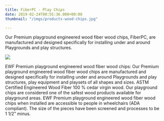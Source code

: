 ```yaml
---
title: FiberPC - Play Chips
date: 2019-02-24T00:55:36.000+00:00
thumbnail: "/imgs/products-wood-chips.jpg"

---
```

Our Premium playground engineered wood fiber wood chips, FiberPC, are manufactured and designed specifically for installing under and around Playgrounds and play structures.

![](/imgs/wood-fiber-cedar-play-chips-800.jpg)

EWF Premium playground engineered wood fiber wood chips: Our Premium playground engineered wood fiber wood chips are manufactured and designed specifically for installing under and around Playgrounds and play structures, play equipment and playsets of all shapes and sizes. ASTM Certified Engineered Wood Fiber 100 % cedar virgin wood. Our playground chips are considered one of the safest wood products available for playground areas. EWF Premium playground engineered wood fiber wood chips when installed are accessible to people in wheelchairs (ADA compliant). The size of the pieces have been screened and processes to be 1 1/2” minus.